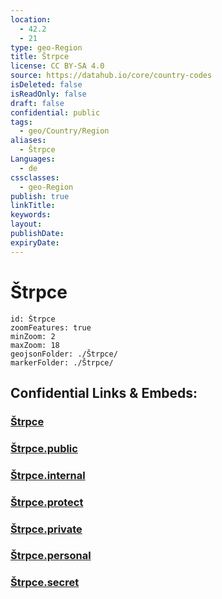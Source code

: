 ```yaml
---
location:
  - 42.2
  - 21
type: geo-Region
title: Štrpce
license: CC BY-SA 4.0
source: https://datahub.io/core/country-codes
isDeleted: false
isReadOnly: false
draft: false
confidential: public
tags:
  - geo/Country/Region
aliases:
  - Štrpce
Languages:
  - de
cssclasses:
  - geo-Region
publish: true
linkTitle:
keywords:
layout:
publishDate:
expiryDate:
---
```


# Štrpce

```leaflet
id: Štrpce
zoomFeatures: true 
minZoom: 2 
maxZoom: 18
geojsonFolder: ./Štrpce/
markerFolder: ./Štrpce/
```


## Confidential Links & Embeds: 

### [Štrpce](/_Standards/Earth/Continent/Europe/Europe~South/Kosovo/districts~Kosovo/Uroševac/counties~Uroševac/Štrpce.md) 

### [Štrpce.public](/_public/Earth/Continent/Europe/Europe~South/Kosovo/districts~Kosovo/Uroševac/counties~Uroševac/Štrpce.public.md) 

### [Štrpce.internal](/_internal/Earth/Continent/Europe/Europe~South/Kosovo/districts~Kosovo/Uroševac/counties~Uroševac/Štrpce.internal.md) 

### [Štrpce.protect](/_protect/Earth/Continent/Europe/Europe~South/Kosovo/districts~Kosovo/Uroševac/counties~Uroševac/Štrpce.protect.md) 

### [Štrpce.private](/_private/Earth/Continent/Europe/Europe~South/Kosovo/districts~Kosovo/Uroševac/counties~Uroševac/Štrpce.private.md) 

### [Štrpce.personal](/_personal/Earth/Continent/Europe/Europe~South/Kosovo/districts~Kosovo/Uroševac/counties~Uroševac/Štrpce.personal.md) 

### [Štrpce.secret](/_secret/Earth/Continent/Europe/Europe~South/Kosovo/districts~Kosovo/Uroševac/counties~Uroševac/Štrpce.secret.md)

